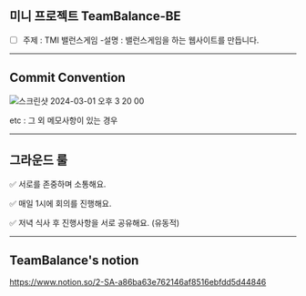 미니 프로젝트 TeamBalance-BE
-----
- [ ]  주제 : TMI 밸런스게임 
    -설명 : 밸런스게임을 하는 웹사이트를 만듭니다.

-----
Commit Convention
-----
 
![스크린샷 2024-03-01 오후 3 20 00](https://github.com/yuha00e/spring-lv3/assets/157681548/1fecc129-c6c1-4611-8630-6443d1ff7caa)
 
etc : 그 외 메모사항이 있는 경우

 -----
그라운드 룰
 -----

✅ 서로를 존중하며 소통해요.

✅ 매일 1시에 회의를 진행해요.

✅ 저녁 식사 후 진행사항을 서로 공유해요. (유동적)

 -----
TeamBalance's notion
 -----

https://www.notion.so/2-SA-a86ba63e762146af8516ebfdd5d44846
